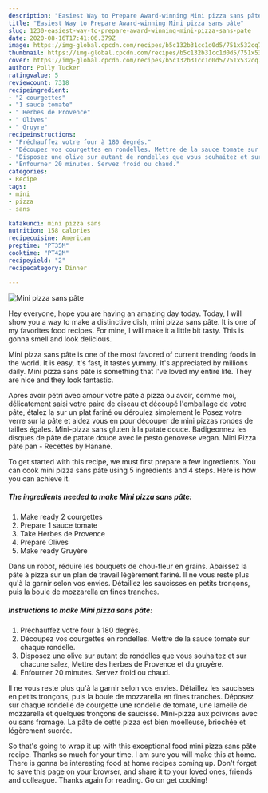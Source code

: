 ```yaml
---
description: "Easiest Way to Prepare Award-winning Mini pizza sans pâte"
title: "Easiest Way to Prepare Award-winning Mini pizza sans pâte"
slug: 1230-easiest-way-to-prepare-award-winning-mini-pizza-sans-pate
date: 2020-08-16T17:41:06.379Z
image: https://img-global.cpcdn.com/recipes/b5c132b31cc1d0d5/751x532cq70/mini-pizza-sans-pate-photo-principale-de-la-recette.jpg
thumbnail: https://img-global.cpcdn.com/recipes/b5c132b31cc1d0d5/751x532cq70/mini-pizza-sans-pate-photo-principale-de-la-recette.jpg
cover: https://img-global.cpcdn.com/recipes/b5c132b31cc1d0d5/751x532cq70/mini-pizza-sans-pate-photo-principale-de-la-recette.jpg
author: Polly Tucker
ratingvalue: 5
reviewcount: 7318
recipeingredient:
- "2 courgettes"
- "1 sauce tomate"
- " Herbes de Provence"
- " Olives"
- " Gruyre"
recipeinstructions:
- "Préchauffez votre four à 180 degrés."
- "Découpez vos courgettes en rondelles. Mettre de la sauce tomate sur chaque rondelle."
- "Disposez une olive sur autant de rondelles que vous souhaitez et sur chacune salez, Mettre des herbes de Provence et du gruyère."
- "Enfourner 20 minutes. Servez froid ou chaud."
categories:
- Recipe
tags:
- mini
- pizza
- sans

katakunci: mini pizza sans 
nutrition: 158 calories
recipecuisine: American
preptime: "PT35M"
cooktime: "PT42M"
recipeyield: "2"
recipecategory: Dinner

---
```



![Mini pizza sans pâte](https://img-global.cpcdn.com/recipes/b5c132b31cc1d0d5/751x532cq70/mini-pizza-sans-pate-photo-principale-de-la-recette.jpg)

Hey everyone, hope you are having an amazing day today. Today, I will show you a way to make a distinctive dish, mini pizza sans pâte. It is one of my favorites food recipes. For mine, I will make it a little bit tasty. This is gonna smell and look delicious.

Mini pizza sans pâte is one of the most favored of current trending foods in the world. It is easy, it's fast, it tastes yummy. It's appreciated by millions daily. Mini pizza sans pâte is something that I've loved my entire life. They are nice and they look fantastic.

Après avoir pétri avec amour votre pâte à pizza ou avoir, comme moi, délicatement saisi votre paire de ciseau et découpé l&#39;emballage de votre pâte, étalez la sur un plat fariné ou déroulez simplement le Posez votre verre sur la pâte et aidez vous en pour découper de mini pizzas rondes de tailles égales. Mini-pizza sans gluten à la patate douce. Badigeonnez les disques de pâte de patate douce avec le pesto genovese vegan. Mini Pizza pâte pan - Recettes by Hanane.


To get started with this recipe, we must first prepare a few ingredients. You can cook mini pizza sans pâte using 5 ingredients and 4 steps. Here is how you can achieve it.

<!--inarticleads1-->

##### The ingredients needed to make Mini pizza sans pâte:

1. Make ready 2 courgettes
1. Prepare 1 sauce tomate
1. Take  Herbes de Provence
1. Prepare  Olives
1. Make ready  Gruyère


Dans un robot, réduire les bouquets de chou-fleur en grains. Abaissez la pâte à pizza sur un plan de travail légèrement fariné. Il ne vous reste plus qu&#39;à la garnir selon vos envies. Détaillez les saucisses en petits tronçons, puis la boule de mozzarella en fines tranches. 

<!--inarticleads2-->

##### Instructions to make Mini pizza sans pâte:

1. Préchauffez votre four à 180 degrés.
1. Découpez vos courgettes en rondelles. Mettre de la sauce tomate sur chaque rondelle.
1. Disposez une olive sur autant de rondelles que vous souhaitez et sur chacune salez, Mettre des herbes de Provence et du gruyère.
1. Enfourner 20 minutes. Servez froid ou chaud.


Il ne vous reste plus qu&#39;à la garnir selon vos envies. Détaillez les saucisses en petits tronçons, puis la boule de mozzarella en fines tranches. Déposez sur chaque rondelle de courgette une rondelle de tomate, une lamelle de mozzarella et quelques tronçons de saucisse. Mini-pizza aux poivrons avec ou sans fromage. La pâte de cette pizza est bien moelleuse, briochée et légèrement sucrée. 

So that's going to wrap it up with this exceptional food mini pizza sans pâte recipe. Thanks so much for your time. I am sure you will make this at home. There is gonna be interesting food at home recipes coming up. Don't forget to save this page on your browser, and share it to your loved ones, friends and colleague. Thanks again for reading. Go on get cooking!
